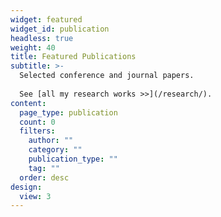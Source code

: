 ```yaml
---
widget: featured
widget_id: publication
headless: true
weight: 40
title: Featured Publications
subtitle: >-
  Selected conference and journal papers.
  
  See [all my research works >>](/research/).
content:
  page_type: publication
  count: 0
  filters:
    author: ""
    category: ""
    publication_type: ""
    tag: ""
  order: desc
design:
  view: 3
---
```

